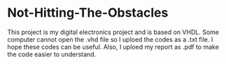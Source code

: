 # Not-Hitting-The-Obstacles
This project is my digital electronics project and is based on VHDL.
Some computer cannot open the .vhd file so I uploed the codes as a .txt file. I hope these codes can be useful.
Also, I uploed my report as .pdf to make the code easier to understand.

